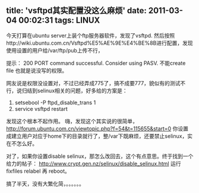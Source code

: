 title: 'vsftpd其实配置没这么麻烦'
date: 2011-03-04 00:02:31
tags: LINUX
---

今天打算在ubuntu server上装个ftp服务器软件，发现了vsftpd.
然后按照http://wiki.ubuntu.com.cn/Vsftpd%E5%AE%9E%E4%BE%8B进行配置，发现使用设置的用户给/var/ftp/pub上传不行，

提示：
200 PORT command successful. Consider using PASV. 
不能create file 也就是说没写的权限。

网友说是权限没设置对，不过已经弄成775了，搞不成要777，貌似有的测试不行，说归结到selinux相关的问题，好多给的方案是：

1. setsebool -P ftpd_disable_trans 1 
2. service vsftpd restart 

发现这个根本不起作用。
嗨，发现这个其实说的很简单，
http://forum.ubuntu.com.cn/viewtopic.php?f=54&t=115655&start=0
你设置成建立用户对应于home下的目录就行了，整/var下既麻烦，还要禁止selinux，实在不怎么好。

对了，如果你设置disable selinux，那怎么改回去，这个有点意思。终于找到一个给力的帖子：
http://www.crypt.gen.nz/selinux/disable_selinux.html
运行 fixfiles relabel 再 reboot。

搞了半天，没有大繁化简，。。。。。。
